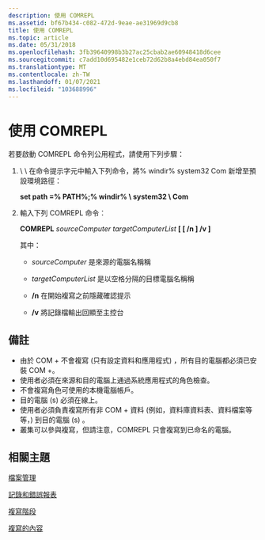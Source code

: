 ```yaml
---
description: 使用 COMREPL
ms.assetid: bf67b434-c082-472d-9eae-ae31969d9cb8
title: 使用 COMREPL
ms.topic: article
ms.date: 05/31/2018
ms.openlocfilehash: 3fb39640998b3b27ac25cbab2ae60948418d6cee
ms.sourcegitcommit: c7add10d695482e1ceb72d62b8a4ebd84ea050f7
ms.translationtype: MT
ms.contentlocale: zh-TW
ms.lasthandoff: 01/07/2021
ms.locfileid: "103688996"
---
```

# <a name="using-comrepl"></a>使用 COMREPL

若要啟動 COMREPL 命令列公用程式，請使用下列步驟：

1.  \\ \\ 在命令提示字元中輸入下列命令，將% windir% system32 Com 新增至預設環境路徑：

    **set path =% PATH%;% windir% \\ system32 \\ Com**

2.  輸入下列 COMREPL 命令：

    **COMREPL** *sourceComputer* *targetComputerList* **\[ \[ /n \] /v \]**

    其中：

    -   *sourceComputer* 是來源的電腦名稱稱

    -   *targetComputerList* 是以空格分隔的目標電腦名稱稱

    -   **/n** 在開始複寫之前隱藏確認提示

    -   **/v** 將記錄檔輸出回顯至主控台

## <a name="notes"></a>備註

-   由於 COM + 不會複寫 (只有設定資料和應用程式) ，所有目的電腦都必須已安裝 COM +。
-   使用者必須在來源和目的電腦上通過系統應用程式的角色檢查。
-   不會複寫角色可使用的本機電腦帳戶。
-   目的電腦 (s) 必須在線上。
-   使用者必須負責複寫所有非 COM + 資料 (例如，資料庫資料表、資料檔案等等，) 到目的電腦 (s) 。
-   叢集可以參與複寫，但請注意，COMREPL 只會複寫到已命名的電腦。

## <a name="related-topics"></a>相關主題

<dl> <dt>

[檔案管理](file-management.md)
</dt> <dt>

[記錄和錯誤報表](logging-and-error-reporting.md)
</dt> <dt>

[複寫階段](replication-phases.md)
</dt> <dt>

[複寫的內容](what-gets-replicated.md)
</dt> </dl>

 

 



